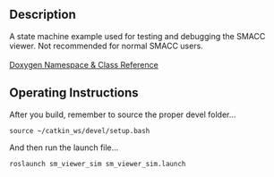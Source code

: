 

<h2>Description</h2> A state machine example used for testing and debugging the SMACC viewer. Not recommended for normal SMACC users.<br></br>
<a href="https://reelrbtx.github.io/SMACC/master/html/namespacesm__viewer__sim.html">Doxygen Namespace & Class Reference</a>

<h2>Operating Instructions</h2>
After you build, remember to source the proper devel folder...

```
source ~/catkin_ws/devel/setup.bash
```

And then run the launch file...

```
roslaunch sm_viewer_sim sm_viewer_sim.launch
```
